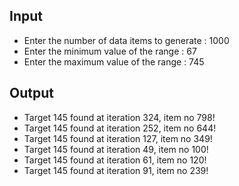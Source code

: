 ## Input
 - Enter the number of data items to generate : 1000
 - Enter the minimum value of the range : 67
 - Enter the maximum value of the range : 745

## Output

- Target 145 found at iteration 324, item no 798!
- Target 145 found at iteration 252, item no 644!
- Target 145 found at iteration 127, item no 349!
- Target 145 found at iteration 49, item no 100!
- Target 145 found at iteration 61, item no 120!
- Target 145 found at iteration 91, item no 239!

